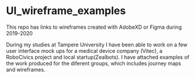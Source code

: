 # UI_wireframe_examples
This repo has links to wireframes created with AdobeXD or Figma during 2019-2020

During my studies at Tampere University I have been able to work on a few user interface mock ups for a medical device company (Vitec), a RoboCivics project and local startup(Zealbots). I have attached examples of the work produced for the diferent groups, which includes journey maps and wireframes.
